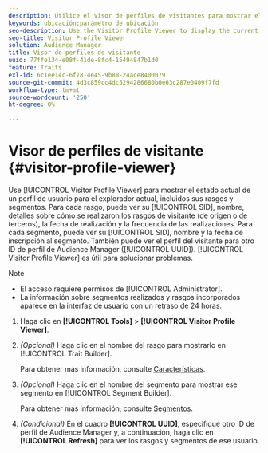 ```yaml
---
description: Utilice el Visor de perfiles de visitantes para mostrar el estado actual de un perfil de usuario para el explorador actual, incluidos sus rasgos y segmentos. Para cada rasgo, puede ver su SID, nombre, detalles sobre cómo se realizaron los rasgos de visitante (de origen o de terceros), la fecha de realización y la frecuencia de las realizaciones. Para cada segmento, puede ver su SID, nombre y fecha de inscripción al segmento. También puede ver el perfil del visitante para otro ID de perfil de Audience Manager (UUID). El Visor de perfiles de visitantes resulta útil para solucionar problemas.
keywords: ubicación;parámetro de ubicación
seo-description: Use the Visitor Profile Viewer to display the current state of a user profile for the current browser, including its traits and segments. For each trait, you can view its SID, name, details about how visitor traits were realized (first- or third-party), the realization date, and the frequency of realizations. For each segment, you can view its SID, name, and the segment membership date. You can also view the visitor profile for another Audience Manager profile ID (UUID). The Visitor Profile Viewer is helpful for troubleshooting purposes.
seo-title: Visitor Profile Viewer
solution: Audience Manager
title: Visor de perfiles de visitante
uuid: 77ffe134-e08f-41de-8fc4-15494847b1d0
feature: Traits
exl-id: 6c1ee14c-6f78-4e45-9b88-24ace8400079
source-git-commit: 4d3c859cc4dc5294286680b0e63c287e0409f7fd
workflow-type: tm+mt
source-wordcount: '250'
ht-degree: 0%

---
```


# Visor de perfiles de visitante {#visitor-profile-viewer}

Use [!UICONTROL Visitor Profile Viewer] para mostrar el estado actual de un perfil de usuario para el explorador actual, incluidos sus rasgos y segmentos. Para cada rasgo, puede ver su [!UICONTROL SID], nombre, detalles sobre cómo se realizaron los rasgos de visitante (de origen o de terceros), la fecha de realización y la frecuencia de las realizaciones. Para cada segmento, puede ver su [!UICONTROL SID], nombre y la fecha de inscripción al segmento. También puede ver el perfil del visitante para otro ID de perfil de Audience Manager ([!UICONTROL UUID]). [!UICONTROL Visitor Profile Viewer] es útil para solucionar problemas.

>[!NOTE]
>
>* El acceso requiere permisos de [!UICONTROL Administrator].
>* La información sobre segmentos realizados y rasgos incorporados aparece en la interfaz de usuario con un retraso de 24 horas.

<!-- 
Traits that are not part of a segment will not appear in the
<span class="wintitle"> Visitor Profile Viewer</span>.
-->

1. Haga clic en **[!UICONTROL Tools]** > **[!UICONTROL Visitor Profile Viewer]**.

1. *(Opcional)* Haga clic en el nombre del rasgo para mostrarlo en [!UICONTROL Trait Builder].

   Para obtener más información, consulte [Características](../features/traits/trait-details-page.md).

1. *(Opcional)* Haga clic en el nombre del segmento para mostrar ese segmento en [!UICONTROL Segment Builder].

   Para obtener más información, consulte [Segmentos](../features/segments/segments-purpose.md).

1. *(Condicional)* En el cuadro **[!UICONTROL UUID]**, especifique otro ID de perfil de Audience Manager y, a continuación, haga clic en **[!UICONTROL Refresh]** para ver los rasgos y segmentos de ese usuario.
